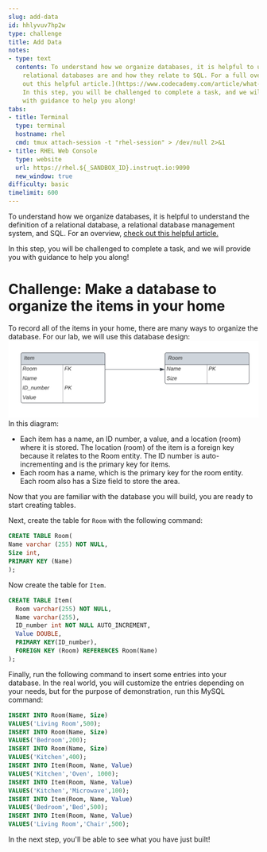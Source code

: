 ```yaml
---
slug: add-data
id: hhlyvuv7hp2w
type: challenge
title: Add Data
notes:
- type: text
  contents: To understand how we organize databases, it is helpful to understand what
    relational databases are and how they relate to SQL. For a full overview, [check
    out this helpful article.](https://www.codecademy.com/article/what-is-rdbms-sql)
    In this step, you will be challenged to complete a task, and we will provide you
    with guidance to help you along!
tabs:
- title: Terminal
  type: terminal
  hostname: rhel
  cmd: tmux attach-session -t "rhel-session" > /dev/null 2>&1
- title: RHEL Web Console
  type: website
  url: https://rhel.${_SANDBOX_ID}.instruqt.io:9090
  new_window: true
difficulty: basic
timelimit: 600
---
```

To understand how we organize databases, it is helpful to understand the definition of a relational database, a relational database management system, and SQL. For an overview, [check out this helpful article.](https://www.codecademy.com/article/what-is-rdbms-sql)

In this step, you will be challenged to complete a task, and we will provide you with guidance to help you along!

# Challenge: Make a database to organize the items in your home

To record all of the items in your home, there are many ways to organize the database. For our lab, we will use this database design:
![Home inventory database design](../assets/Home_Database_Diagram.png)
In this diagram:
* Each item has a name, an ID number, a value, and a location (room) where it is stored. The location (room) of the item is a foreign key because it relates to the Room entity. The ID number is auto-incrementing and is the primary key for items.
* Each room has a name, which is the primary key for the room entity. Each room also has a Size field to store the area.

Now that you are familiar with the database you will build, you are ready to start creating tables.

Next, create the table for `Room` with the following command:
```sql
CREATE TABLE Room(
Name varchar (255) NOT NULL,
Size int,
PRIMARY KEY (Name)
);
```

Now create the table for `Item`.
```sql
CREATE TABLE Item(
  Room varchar(255) NOT NULL,
  Name varchar(255),
  ID_number int NOT NULL AUTO_INCREMENT,
  Value DOUBLE,
  PRIMARY KEY(ID_number),
  FOREIGN KEY (Room) REFERENCES Room(Name)
);
```

Finally, run the following command to insert some entries into your database. In the real world, you will customize the entries depending on your needs, but for the purpose of demonstration, run this MySQL command:
```sql
INSERT INTO Room(Name, Size)
VALUES('Living Room',500);
INSERT INTO Room(Name, Size)
VALUES('Bedroom',200);
INSERT INTO Room(Name, Size)
VALUES('Kitchen',400);
INSERT INTO Item(Room, Name, Value)
VALUES('Kitchen','Oven', 1000);
INSERT INTO Item(Room, Name, Value)
VALUES('Kitchen','Microwave',100);
INSERT INTO Item(Room, Name, Value)
VALUES('Bedroom','Bed',500);
INSERT INTO Item(Room, Name, Value)
VALUES('Living Room','Chair',500);
```

In the next step, you'll be able to see what you have just built!